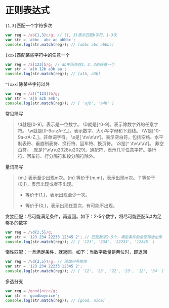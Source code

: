 # 正则表达式

`{1,3}`匹配一个字符多次
```js
var reg = /ab{1,3}c/g; // {1, 3}表示匹配b字符，1-3次
var str = 'abbc  abc ac abbbc';
console.log(str.match(reg)); // [abbc abc abbbc]
```

`[xxx]`匹配某些字符中的任意一个
```js
var reg = /a[123]b/g; // ab中间存在1，2，3的任意一个
var str = 'a1b 12b a3b aa';
console.log(str.match(reg)); // [a1b, a3b]
```

`^[xxx]`除某些字符以外
```js
var reg = /a([^123])b/g;
var str = 'ajb a2b a4b';
console.log(str.match(reg)); // [ 'ajb', 'a4b' ]
```

常见简写
>\d就是[0-9]。表示是一位数字。
>\D就是[^0-9]。表示除数字外的任意字符。
>\w就是[0-9a-zA-Z_]。表示数字、大小写字母和下划线。
>\W是[^0-9a-zA-Z_]。非单词字符。
>\s是[ \t\v\n\r\f]。表示空白符，包括空格、水平制表符、垂直制表符、换行符、回车符、换页符。
>\S是[^ \t\v\n\r\f]。 非空白符。
>.就是[^\n\r\u2028\u2029]。通配符，表示几乎任意字符。换行符、回车符、行分隔符和段分隔符除外。

量词简写
>{m,} 表示至少出现m次。{m} 等价于{m,m}，表示出现m次。
>? 等价于{0,1}，表示出现或者不出现。
>+ 等价于{1,}，表示出现至少一次。
>* 等价于{0,}，表示出现任意次，有可能不出现。

贪婪匹配：尽可能满足条件，再返回。如下：2-5个数字，将尽可能匹配5以内足够多的数字
```js
var reg = /\d{2,5}/g;
var str = '123 234 22233 12345 2'; // 匹配数字2-5个，满足条件的全部筛选出来
console.log(str.match(reg)); // [ '123', '234', '22233', '12345' ]
```

惰性匹配：一旦满足条件，就返回。如下：当数字数量是两位时，即返回
```js
var reg = /\d{2,5}?/g; // 添加问号修饰
var str = '123 234 22233 12345 2';
console.log(str.match(reg)); // [ '12', '23', '22', '23', '12', '34' ]
```

多选分支
```js
var reg = /good|nice/g;
var str = 'goodboynice';
console.log(str.match(reg)); // [good, nice]
```

